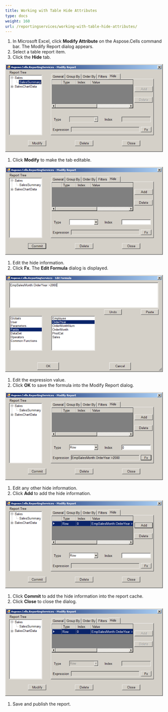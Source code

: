 ```yaml
---
title: Working with Table Hide Attributes
type: docs
weight: 160
url: /reportingservices/working-with-table-hide-attributes/
---
```


1. In Microsoft Excel, click **Modify Attribute** on the Aspose.Cells command bar.
   The Modify Report dialog appears.
1. Select a table report item.
1. Click the **Hide** tab. 

![todo:image_alt_text](working-with-table-hide-attributes_1.png)




1. Click **Modify** to make the tab editable. 

![todo:image_alt_text](working-with-table-hide-attributes_2.png)




1. Edit the hide information.
1. Click **Fx**.
   The **Edit Formula** dialog is displayed.

![todo:image_alt_text](working-with-table-hide-attributes_3.png)





1. Edit the expression value.
1. Click **OK** to save the formula into the Modify Report dialog. 

![todo:image_alt_text](working-with-table-hide-attributes_4.png)




1. Edit any other hide information.
1. Click **Add** to add the hide information. 

![todo:image_alt_text](working-with-table-hide-attributes_5.png)




1. Click **Commit** to add the hide information into the report cache.
1. Click **Close** to close the dialog. 

![todo:image_alt_text](working-with-table-hide-attributes_6.png)




1. Save and publish the report.
